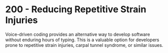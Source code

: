 # 200 - Reducing Repetitive Strain Injuries

Voice-driven coding provides an alternative way to develop software without enduring hours of typing. This is a valuable option for developers prone to repetitive strain injuries, carpal tunnel syndrome, or similar issues.
